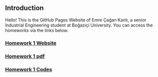 ## Introduction

Hello! This is the GitHub Pages Website of Emre Çağan Kanlı, a senior Industrial Engineering student at Boğaziçi University. You can access the homeworks via the links below.

### [Homework 1 Website](https://bu-ie-360.github.io/spring24-EmreCaganKanli/homework1)

### [Homework 1 pdf](https://github.com/BU-IE-360/spring24-EmreCaganKanli/ie360hw1report.pdf)

### [Homework 1 Codes](https://github.com/BU-IE-360/spring24-EmreCaganKanli/ie360hw1jupyter.ipynb)
